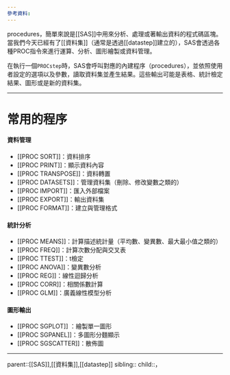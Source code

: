 ```yaml
---
參考資料:
---
```

procedures，簡單來說是[[SAS]]中用來分析、處理或著輸出資料的程式碼區塊。
當我們今天已經有了[[資料集]]（通常是透過[[datastep]]建立的），SAS會透過各種PROC指令來進行運算、分析、圖形繪製或資料管理。

在執行一個`PROCstep`時，SAS會呼叫對應的內建程序（procedures），並依照使用者設定的選項以及參數，讀取資料集並產生結果。這些輸出可能是表格、統計檢定結果、圖形或是新的資料集。
- - -
# 常用的程序

#### 資料管理
- [[PROC SORT]]：資料排序
- [[PROC PRINT]]：顯示資料內容
- [[PROC TRANSPOSE]]：資料轉置
- [[PROC DATASETS]]：管理資料集（刪除、修改變數之類的）
- [[PROC IMPORT]]：匯入外部檔案
- [[PROC EXPORT]]：輸出資料集
- [[PROC FORMAT]]：建立與管理格式
#### 統計分析
- [[PROC MEANS]]：計算描述統計量（平均數、變異數、最大最小值之類的）
- [[PROC FREQ]]：計算次數分配與交叉表
- [[PROC TTEST]]：t檢定
- [[PROC ANOVA]]：變異數分析
- [[PROC REG]]：線性迴歸分析
- [[PROC CORR]]：相關係數計算
- [[PROC GLM]]：廣義線性模型分析
#### 圖形輸出
- [[PROC SGPLOT]] ：繪製單一圖形
- [[PROC SGPANEL]]：多圖形分麵顯示
- [[PROC SGSCATTER]]：散佈圖
- - -
parent::[[SAS]],[[資料集]],[[datastep]]
sibling::
child::，